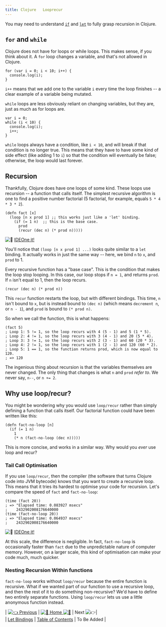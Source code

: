```yaml
---
title: Clojure   Looprecur
---
```

You may need to understand [`if`](//forum.freecodecamp.com/t/clojure-conditionals/18412) and [`let`](//forum.freecodecamp.com/t/clojure-create-local-variables-with-let/18415) to fully grasp recursion in Clojure.

## `for` and `while`

Clojure does not have for loops or while loops. This makes sense, if you think about it. A `for` loop changes a variable, and that's not allowed in Clojure.

    for (var i = 0; i < 10; i++) {
      console.log(i);
    }

`i++` means that we add one to the variable `i` every time the loop finishes -- a clear example of a variable being mutated.

`while` loops are less obviously reliant on changing variables, but they are, just as much as for loops are.

    var i = 0;
    while (i < 10) {
      console.log(i);
      i++;
    }

`while` loops always have a condition, like `i < 10`, and will break if that condition is no longer true. This means that they have to have some kind of side effect (like adding 1 to `i`) so that the condition will eventually be false; otherwise, the loop would last forever.

## Recursion

Thankfully, Clojure does have one loops of some kind. These loops use recursion -- a function that calls itself. The simplest recursive algorithm is one to find a positive number factorial (5 factorial, for example, equals `5 * 4 * 3 * 2`).

    (defn fact [x]
      (loop [n x prod 1] ;; this works just like a 'let' binding.
        (if (= 1 n)  ;; this is the base case.
          prod
          (recur (dec n) (* prod n)))))

![:rocket:](//forum.freecodecamp.com/images/emoji/emoji_one/rocket.png?v=2 ":rocket:") [IDEOne it!](https://ideone.com/3iP3tI)

You'll notice that `(loop [n x prod 1] ...)` looks quite similar to a `let` binding. It actually works in just the same way -- here, we bind `n` to `x`, and `prod` to 1.

Every recursive function has a "base case". This is the condition that makes the loop stop looping. In this case, our loop stops if `n = 1`, and returns `prod`. If `n` isn't equal to 1, then the loop recurs.

    (recur (dec n) (* prod n))

This `recur` function restarts the loop, but with different bindings. This time, `n` isn't bound to `x`, but is instead bound to `(dec n)` (which means `decrement n`, or `n - 1`), and `prod` is bound to `(* prod n)`.

So when we call the function, this is what happens:

    (fact 5)
    ; Loop 1: 5 != 1, so the loop recurs with 4 (5 - 1) and 5 (1 * 5).
    ; Loop 2: 4 != 1, so the loop recurs with 3 (4 - 1) and 20 (5 * 4).
    ; Loop 3: 3 != 1, so the loop recurs with 2 (3 - 1) and 60 (20 * 3).
    ; Loop 4: 2 != 1, so the loop recurs with 1 (2 - 1) and 120 (60 * 2).
    ; Loop 5: 1 == 1, so the function returns prod, which is now equal to 120.
    ; => 120

The ingenious thing about recursion is that the variables themselves are never changed. The only thing that changes is what `n` and `prod` _refer to_. We never say, `n--`, or `n += 2`.

## Why use loop/recur?

You might be wondering why you would use `loop/recur` rather than simply defining a function that calls itself. Our factorial function could have been written like this:

    (defn fact-no-loop [n]
      (if (= 1 n)
        1
        (* n (fact-no-loop (dec n)))))

This is more concise, and works in a similar way. Why would you _ever_ use loop and recur?

### Tail Call Optimisation

If you use `loop/recur`, then the compiler (the software that turns Clojure code into JVM bytecode) knows that you want to create a recursive loop. This means that it tries its hardest to optimise your code for recursion. Let's compare the speed of `fact` and `fact-no-loop`:

    (time (fact 20))
    ; => "Elapsed time: 0.083927 msecs"
    ;    2432902008176640000
    (time (fact-no-loop 20))
    ; => "Elapsed time: 0.064937 msecs"
    ;    2432902008176640000

![:rocket:](//forum.freecodecamp.com/images/emoji/emoji_one/rocket.png?v=2 ":rocket:") [IDEOne it!](https://ideone.com/tpC0Xo)

At this scale, the difference is negligible. In fact, `fact-no-loop` is occasionally faster than `fact` due to the unpredictable nature of computer memory. However, on a larger scale, this kind of optimisation can make your code much, much quicker.

### Nesting Recursion Within functions

`fact-no-loop` works without `loop/recur` because the entire function is recursive. What if we wanted part of our function to use a recursive loop, and then the rest of it to do something non-recursive? We'd have to define two entirely separate functions. Using `loop/recur` lets us use a little anonymous function instead.

| [![:point_left:](//forum.freecodecamp.com/images/emoji/emoji_one/point_left.png?v=2 ":point_left:") Previous](//forum.freecodecamp.com/t/clojure-create-local-variables-with-let/18415) | [![:book:](//forum.freecodecamp.com/images/emoji/emoji_one/book.png?v=2 ":book:") Home ![:book:](//forum.freecodecamp.com/images/emoji/emoji_one/book.png?v=2 ":book:")](//forum.freecodecamp.com/t/clojure-resources/18422) | Next ![:point_right:](//forum.freecodecamp.com/images/emoji/emoji_one/point_right.png?v=2 ":point_right:")|  
| [Let Bindings](//forum.freecodecamp.com/t/clojure-create-local-variables-with-let/18415) | [Table of Contents](//forum.freecodecamp.com/t/clojure-resources/18422) | To Be Added |